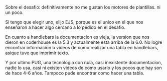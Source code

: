 Sobre el desafio: definitivamente no me gustan los motores de plantillas. ni un poco. 

Si tengo que elegir uno, elijo EJS, porque es el unico en el que nos enseñaron a hacer algo cercano a lo pedido en el desafio. 

En cuanto a handlebars la documentacion es vieja, la version que nos dieron en coderhouse es la 5.3 y actualmente esta arriba de la 6.0.
No logre encontrar informacion o videos de como realizar una tabla en handlebars, asique tuve que imprimir texto. 

Y por ultimo PUG, una tecnologia con nula, casi inexistente documentacion, nadie lo usa, casi ni existen videos de como usarlo y los pocos que hay son de hace 4-6 años. 
Tampoco pude encontrar como hacer una tabla. 
